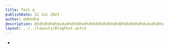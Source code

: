 ```yaml
---
title: Test q
publishDate: 22 Jul 2023
author: Hdhhdhd
description: DhdhdhdhdhdududhdhhdhedhdhhddhdhdhhdhdDhdhdhdhdhdududhdhhdhedhdhhddhdhdhhdhdDhdhdhdhdhdududhdhhdhedhdhhddhdhdhhdhdDhdhdhdhdhdududhdhhdhedhdhhddhdhdhhdhdDhdhdhdhdhdududhdhhdhedhdhhddhdhdhhdhdDhdhdhdhdhdududhdhhdhedhdhhddhdhdhhdhdDhdhdhdhdhdududhdhhdhedhdhhddhdhdhhdhdDhdhdhdhdhdududhdhhdhedhdhhddhdhdhhdhdDhdhdhdhdhdududhdhhdhedhdhhddhdhdhhdhdDhdhdhdhdhdududhdhhdhedhdhhddhdhdhhdhdDhdhdhdhdhdududhdhhdhedhdhhddhdhdhhdhdDhdhdhdhdhdududhdhhdhedhdhhddhdhdhhdhdDhdhdhdhdhdududhdhhdhedhdhhddhdhdhhdhd
layout: ../../layouts/BlogPost.astro
---
```

*